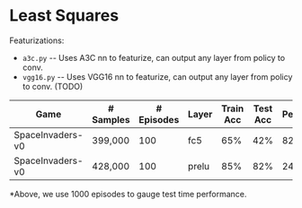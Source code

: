 # Least Squares

Featurizations:
- `a3c.py` -- Uses A3C nn to featurize, can output any layer from policy to conv.
- `vgg16.py` -- Uses VGG16 nn to featurize, can output any layer from policy to conv. (TODO)


| Game | # Samples | # Episodes | Layer | Train Acc | Test Acc | Performance* |
|------|-----------|------------|-------|-----------|----------|-------------|
| SpaceInvaders-v0 | 399,000 | 100 | fc5 | 65% | 42% | 824 |
| SpaceInvaders-v0 | 428,000 | 100 | prelu | 85% | 82% | 2495 |

*Above, we use 1000 episodes to gauge test time performance.

